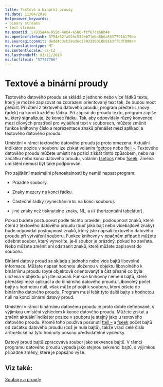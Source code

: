 ```yaml
---
title: Textové a binární proudy
ms.date: 11/04/2016
helpviewer_keywords:
- binary streams
- text streams
ms.assetid: 57035e4a-955d-4e04-a560-fcf67ce68b4e
ms.openlocfilehash: 3754a62fa02bc532eb71eba6b0a8837791b179ea
ms.sourcegitcommit: dedd4c3cb28adec3793329018b9163ffddf890a4
ms.translationtype: MT
ms.contentlocale: cs-CZ
ms.lasthandoff: 03/11/2019
ms.locfileid: "57747706"
---
```

# <a name="text-and-binary-streams"></a>Textové a binární proudy

Textového datového proudu se skládá z jednoho nebo více řádků textu, který je možné zapisovat na zobrazení orientovaný text tak, že budou moct přečíst. Při čtení z textového datového proudu, program přečte `NL` (nový řádek) na konci každého řádku. Při zápisu do proudu textu, program zapíše `NL` který signalizuje, že konec řádku. Tak, aby odpovídaly různý konvence mezi cílových prostředí pro vyjádření text v souborech, můžete změnit funkce knihovny číslo a reprezentace znaků přenášet mezi aplikací a textového datového proudu.

Umístění v rámci textového datového proudu je proto omezena. Aktuální indikátor pozice v souboru lze získat voláním [fgetpos](../c-runtime-library/reference/fgetpos.md) nebo [ftell –](../c-runtime-library/reference/ftell-ftelli64.md). Textového datového proudu můžete umístit na pozici získat tímto způsobem, nebo na začátku nebo konci datového proudu, voláním [fsetpos](../c-runtime-library/reference/fsetpos.md) nebo [fseek](../c-runtime-library/reference/fseek-fseeki64.md). Změna umístění nemusí být také podporován.

Pro zajištění maximální přenositelnosti by neměl napsat program:

- Prázdné soubory.

- Znaky mezery na konci řádku.

- Částečné řádky (vynecháním `NL` na konci souboru).

- jiné znaky než tisknutelné znaky, NL, a `HT` (horizontální tabelátor).

Pokud budete postupovat podle těchto pravidel, posloupnost znaků, které čtení z textového datového proudu (buď jako bajt nebo vícebajtové znaky) bude odpovídat posloupnost znaků, který jste napsali textového datového proudu při vytváření souboru. Funkce knihovny v opačném případě můžete odebrat soubor, který vytvoříte, je-li soubor je prázdný, pokud ho zavřete. Nebo můžete změnit ani odstranit znaků, které můžete zapisovat do souboru.

Binární datový proud se skládá z jednoho nebo více bajtů libovolné informace. Můžete napsat hodnotu uloženou v objektu libovolného k binárnímu proudu (byte objektově orientovaný) a číst přesně co byla uložena v objektu při jste napsali. Funkce knihovny nemění bajtů, které přenášejí mezi aplikací a do binárního datového proudu. Libovolný počet bajty s hodnotou null, však může připojit k souboru, který píšete do binárního datového proudu. Program musí řešit tyto další bajty s hodnotou null na konci binární datový proud.

Umístění v rámci binárnímu datovému proudu je proto dobře definované, s výjimkou umístění vzhledem k konce datového proudu. Můžete získat a změnit aktuální indikátor pozice v souboru je stejný jako u textového datového proudu. Kromě toho používá posunutí [ftell –](../c-runtime-library/reference/ftell-ftelli64.md) a [fseek](../c-runtime-library/reference/fseek-fseeki64.md) počet bajtů od začátku datového proudu (což je nula bajtů), takže vrací celé číslo aritmetické na tyto hodnoty posunu předvídatelné výsledky.

Datový proud bajtů zpracovává soubor jako sekvence bajtů. V rámci programu datového proudu vypadá jako stejnou sekvenci bajtů, s výjimkou případné změny, které je popsáno výše.

## <a name="see-also"></a>Viz také:

[Soubory a proudy](../c-runtime-library/files-and-streams.md)
